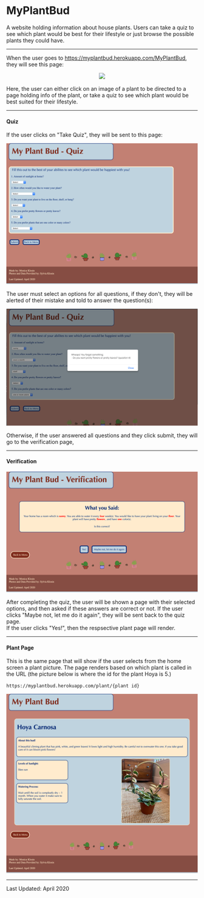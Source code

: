 # MyPlantBud </br>

A website holding information about house plants. Users can take a quiz to see which plant would be best for their lifestyle or just browse the possible plants they could have.

____________________________________________________________________________________


When the user goes to https://myplantbud.herokuapp.com/MyPlantBud, they will see this page: </br>
<p align="center">
<img src="public/Images/MPBmainmenu.png" width="570">
</p>
Here, the user can either click on an image of a plant to be directed to a page holding info of the plant, or take a quiz to see which plant would be best suited for their lifestyle. </br>

______________________________________________________________________________

#### Quiz </br>

If the user clicks on "Take Quiz", they will be sent to this page: </br>
<p align="center">
<img src="public/Images/MPBquiz.png" width="570">
</p>
The user must select an options for all questions, if they don't, they will be alerted of their mistake and told to answer the question(s): </br>
<p align="center">
<img  src="public/Images/MPBquizwrong.png" width="570">
</p>
Otherwise, if the user answered all questions and they click submit, they will go to the verification page, </br>


______________________________________________________________________________

#### Verification </br>

<p align="center">
<img  src="public/Images/MPBverify.png" width="570">
</p>

After completing the quiz, the user will be shown a page with their selected options, and then asked if these answers are correct or not. If the user clicks "Maybe not, let me do it again", they will be sent back to the quiz page. </br>
If the user clicks "Yes!", then the respsective plant page will render.

______________________________________________________________________________

#### Plant Page </br>

This is the same page that will show if the user selects from the home screen a plant picture. The page renders based on which plant is called in the URL (the picture below is where the id for the plant Hoya is 5.)

```
https://myplantbud.herokuapp.com/plant/{plant id}
```
<p align="center">
<img  src="public/Images/MPBresult.png" width="570">
</p>

______________________________________________________________________________
Last Updated: April 2020